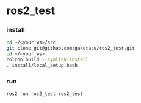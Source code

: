 # ros2_test

### install
```bash
cd ~/<your_ws>/src
git clone git@github.com:gakutasu/ros2_test.git
cd ~/<your_ws>
colcon build --symlink-install
. install/local_setup.bash
```
### run
```
ros2 run ros2_test ros2_test
```

